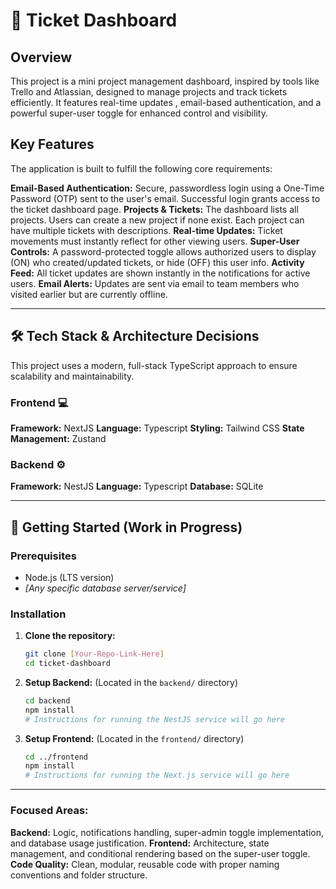 # 📝 Ticket Dashboard

## Overview

This project is a mini project management dashboard, inspired by tools like Trello and Atlassian, designed to manage projects and track tickets efficiently. It features real-time updates , email-based authentication, and a powerful super-user toggle for enhanced control and visibility.

## Key Features

The application is built to fulfill the following core requirements:

**Email-Based Authentication:** Secure, passwordless login using a One-Time Password (OTP) sent to the user's email. Successful login grants access to the ticket dashboard page.
**Projects & Tickets:** The dashboard lists all projects. Users can create a new project if none exist. Each project can have multiple tickets with descriptions.
**Real-time Updates:** Ticket movements must instantly reflect for other viewing users.
**Super-User Controls:** A password-protected toggle allows authorized users to display (ON) who created/updated tickets, or hide (OFF) this user info.
    **Activity Feed:** All ticket updates are shown instantly in the notifications for active users.
    **Email Alerts:** Updates are sent via email to team members who visited earlier but are currently offline.

---

## 🛠️ Tech Stack & Architecture Decisions

This project uses a modern, full-stack TypeScript approach to ensure scalability and maintainability.

### Frontend 💻
**Framework:** NextJS
**Language:** Typescript
**Styling:** Tailwind CSS
**State Management:** Zustand

### Backend ⚙️
**Framework:** NestJS
**Language:** Typescript
**Database:** SQLite


---

## 🚀 Getting Started (Work in Progress)

### Prerequisites
* Node.js (LTS version)
* *\[Any specific database server/service]*

### Installation
1.  **Clone the repository:**
    ```bash
    git clone [Your-Repo-Link-Here]
    cd ticket-dashboard
    ```
2.  **Setup Backend:** (Located in the `backend/` directory)
    ```bash
    cd backend
    npm install
    # Instructions for running the NestJS service will go here
    ```
3.  **Setup Frontend:** (Located in the `frontend/` directory)
    ```bash
    cd ../frontend
    npm install
    # Instructions for running the Next.js service will go here
    ```

---

### Focused Areas:
**Backend:** Logic, notifications handling, super-admin toggle implementation, and database usage justification.
**Frontend:** Architecture, state management, and conditional rendering based on the super-user toggle.
**Code Quality:** Clean, modular, reusable code with proper naming conventions and folder structure.
